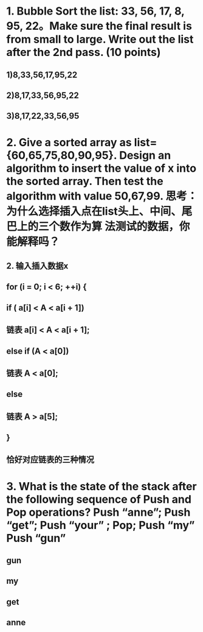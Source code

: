 
# 1. Bubble Sort the list: 33, 56, 17, 8, 95, 22。Make sure the final result is from small to large. Write out the list after the 2nd pass. (10 points) 
## 1)8,33,56,17,95,22
## 2)8,17,33,56,95,22
## 3)8,17,22,33,56,95
# 2. Give a sorted array as list={60,65,75,80,90,95}. Design an algorithm to insert the value of x into the sorted array. Then test the algorithm with value 50,67,99. 思考：为什么选择插入点在list头上、中间、尾巴上的三个数作为算 法测试的数据，你能解释吗？
## 2.  输入插入数据x
## for (i = 0; i < 6; ++i) {
## if ( a[i] < A < a[i + 1])
##   链表  a[i] < A < a[i + 1];
##   else if (A < a[0])
##   链表 A < a[0];
##   else
##   链表 A > a[5];
## }
## 恰好对应链表的三种情况

# 3. What is the state of the stack after the following sequence of Push and Pop operations? Push “anne”; Push “get”; Push “your” ; Pop; Push “my” Push “gun” 
## gun
## my
## get
## anne
